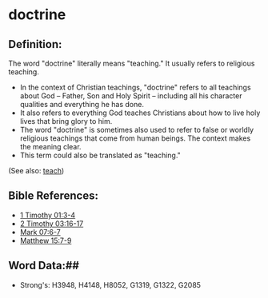# doctrine #

## Definition: ##

The word "doctrine" literally means "teaching." It usually refers to religious teaching.

* In the context of Christian teachings, "doctrine" refers to all teachings about God – Father, Son and Holy Spirit – including all his character qualities and everything he has done.
* It also refers to everything God teaches Christians about how to live holy lives that bring glory to him.
* The word "doctrine" is sometimes also used to refer to false or worldly religious teachings that come from human beings. The context makes the meaning clear.
* This term could also be translated as "teaching."

(See also: [teach](teach.md))

## Bible References: ##

* [1 Timothy 01:3-4](rc://en/tn/help/1ti/01/03)
* [2 Timothy 03:16-17](rc://en/tn/help/2ti/03/16)
* [Mark 07:6-7](rc://en/tn/help/mrk/07/06)
* [Matthew 15:7-9](rc://en/tn/help/mat/15/07)

## Word Data:##

* Strong's: H3948, H4148, H8052, G1319, G1322, G2085
